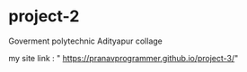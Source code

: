 # project-2
Goverment polytechnic Adityapur collage

my site link : " https://pranavprogrammer.github.io/project-3/"
